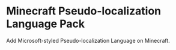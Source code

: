 # Minecraft Pseudo-localization Language Pack

Add Microsoft-styled Pseudo-localization Language on Minecraft.
